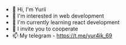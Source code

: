 - 👋 Hi, I'm Yurii
- 👀 I'm interested in web development
- 🌱 I'm currently learning react development
- 💞️ I invite you to cooperate
- 📫 My telegram - https://t.me/yur4ik_69

<!---
yur4ik1/yur4ik1 is a ✨ special ✨ repository because its `README.md` (this file) appears on your GitHub profile.
You can click the Preview link to take a look at your changes.
--->
